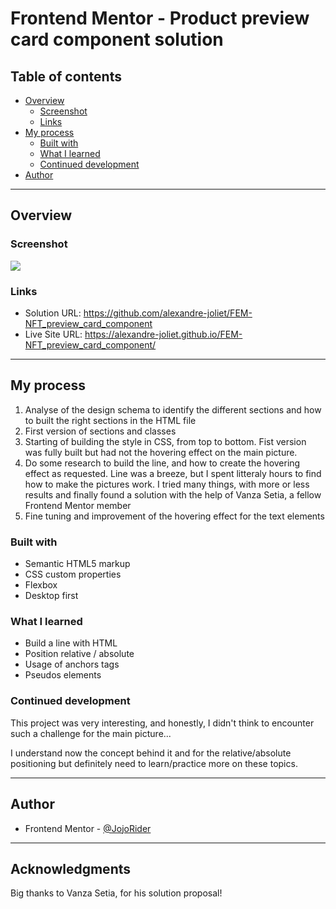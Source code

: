 # Frontend Mentor - Product preview card component solution

## Table of contents

- [Overview](#overview)
  - [Screenshot](#screenshot)
  - [Links](#links)
- [My process](#my-process)
  - [Built with](#built-with)
  - [What I learned](#what-i-learned)
  - [Continued development](#continued-development)
- [Author](#author)

---

## Overview

### Screenshot

![](./images/Screenshot.png)


### Links

- Solution URL: https://github.com/alexandre-joliet/FEM-NFT_preview_card_component
- Live Site URL: https://alexandre-joliet.github.io/FEM-NFT_preview_card_component/


---

## My process

1. Analyse of the design schema to identify the different sections and how to built the right sections in the HTML file
2. First version of sections and classes
3. Starting of building the style in CSS, from top to bottom. Fist version was fully built but had not the hovering effect on the main picture.
4. Do some research to build the line, and how to create the hovering effect as requested. Line was a breeze, but I spent litteraly hours to find how to make the pictures work. I tried many things, with more or less results and finally found a solution with the help of Vanza Setia, a fellow Frontend Mentor member
5. Fine tuning and improvement of the hovering effect for the text elements


### Built with

- Semantic HTML5 markup
- CSS custom properties
- Flexbox
- Desktop first


### What I learned

- Build a line with HTML
- Position relative / absolute
- Usage of anchors tags
- Pseudos elements


### Continued development

This project was very interesting, and honestly, I didn't think to encounter such a challenge for the main picture...

I understand now the concept behind it and for the relative/absolute positioning but definitely need to learn/practice more on these topics.


---

## Author

- Frontend Mentor - [@JojoRider](https://www.frontendmentor.io/profile/JojoRider)


---

## Acknowledgments

Big thanks to Vanza Setia, for his solution proposal!